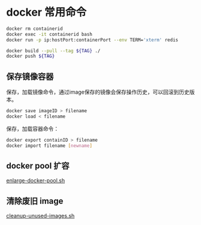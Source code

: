 # docker 常用命令

```sh
docker rm containerid
docker exec -it containerid bash
docker run -p ip:hostPort:containerPort --env TERM='xterm' redis

docker build --pull --tag ${TAG} ./
docker push ${TAG}
```

## 保存镜像容器
保存，加载镜像命令，通过image保存的镜像会保存操作历史，可以回滚到历史版本。
```sh
docker save imageID > filename
docker load < filename
```

保存，加载容器命令：
```sh
docker export containID > filename
docker import filename [newname]
```

## docker pool 扩容
[enlarge-docker-pool.sh](./enlarge-docker-pool.sh)

## 清除废旧 image
[cleanup-unused-images.sh](./cleanup-unused-images.sh)
